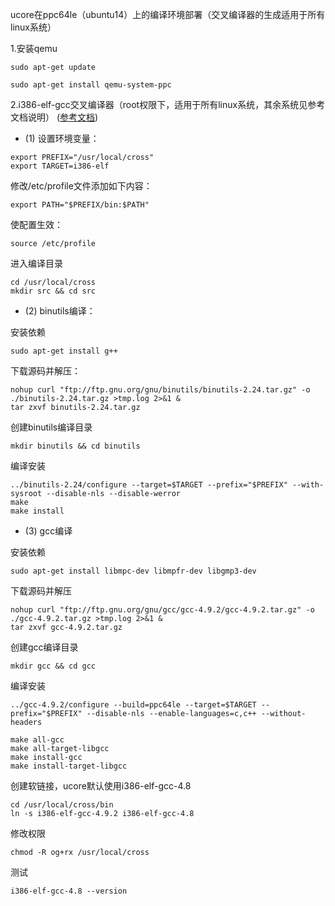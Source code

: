 ucore在ppc64le（ubuntu14）上的编译环境部署（交叉编译器的生成适用于所有linux系统）

1.安装qemu
```
sudo apt-get update

sudo apt-get install qemu-system-ppc
```
2.i386-elf-gcc交叉编译器（root权限下，适用于所有linux系统，其余系统见参考文档说明）
([参考文档](http://wiki.osdev.org/GCC_Cross-Compiler))

* (1) 设置环境变量：
```
export PREFIX="/usr/local/cross" 
export TARGET=i386-elf
```
修改/etc/profile文件添加如下内容：
```
export PATH="$PREFIX/bin:$PATH"
```
使配置生效：
```
source /etc/profile
```
进入编译目录
```
cd /usr/local/cross
mkdir src && cd src
```
* (2) binutils编译：

安装依赖
```
sudo apt-get install g++
```
下载源码并解压：
```
nohup curl "ftp://ftp.gnu.org/gnu/binutils/binutils-2.24.tar.gz" -o ./binutils-2.24.tar.gz >tmp.log 2>&1 &
tar zxvf binutils-2.24.tar.gz
```
创建binutils编译目录
```
mkdir binutils && cd binutils
```
编译安装
```
../binutils-2.24/configure --target=$TARGET --prefix="$PREFIX" --with-sysroot --disable-nls --disable-werror
make
make install
```
* (3) gcc编译

安装依赖
```
sudo apt-get install libmpc-dev libmpfr-dev libgmp3-dev
```
下载源码并解压
```
nohup curl "ftp://ftp.gnu.org/gnu/gcc/gcc-4.9.2/gcc-4.9.2.tar.gz" -o ./gcc-4.9.2.tar.gz >tmp.log 2>&1 &
tar zxvf gcc-4.9.2.tar.gz
```
创建gcc编译目录
```
mkdir gcc && cd gcc
```
编译安装
```
../gcc-4.9.2/configure --build=ppc64le --target=$TARGET --prefix="$PREFIX" --disable-nls --enable-languages=c,c++ --without-headers

make all-gcc
make all-target-libgcc
make install-gcc
make install-target-libgcc
```

创建软链接，ucore默认使用i386-elf-gcc-4.8
```
cd /usr/local/cross/bin
ln -s i386-elf-gcc-4.9.2 i386-elf-gcc-4.8
```
修改权限
```
chmod -R og+rx /usr/local/cross
```
测试
```
i386-elf-gcc-4.8 --version
```

